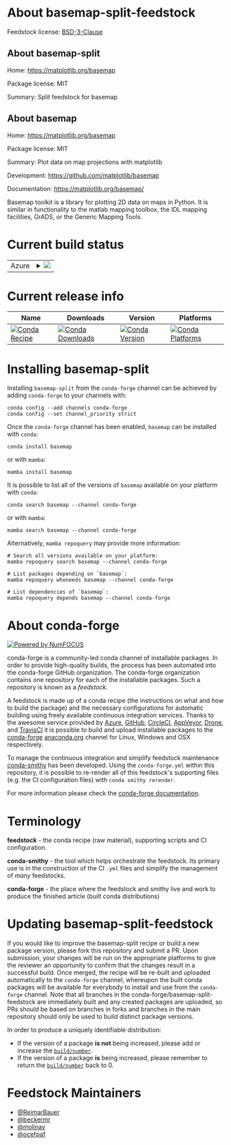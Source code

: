 About basemap-split-feedstock
=============================

Feedstock license: [BSD-3-Clause](https://github.com/conda-forge/basemap-feedstock/blob/main/LICENSE.txt)


About basemap-split
-------------------

Home: https://matplotlib.org/basemap

Package license: MIT

Summary: Split feedstock for basemap

About basemap
-------------

Home: https://matplotlib.org/basemap

Package license: MIT

Summary: Plot data on map projections with matplotlib

Development: https://github.com/matplotlib/basemap

Documentation: https://matplotlib.org/basemap/

Basemap toolkit is a library for plotting 2D data on maps in Python.
It is similar in functionality to the matlab mapping toolbox,
the IDL mapping facilities, GrADS, or the Generic Mapping Tools.


Current build status
====================


<table>
    
  <tr>
    <td>Azure</td>
    <td>
      <details>
        <summary>
          <a href="https://dev.azure.com/conda-forge/feedstock-builds/_build/latest?definitionId=85&branchName=main">
            <img src="https://dev.azure.com/conda-forge/feedstock-builds/_apis/build/status/basemap-feedstock?branchName=main">
          </a>
        </summary>
        <table>
          <thead><tr><th>Variant</th><th>Status</th></tr></thead>
          <tbody><tr>
              <td>linux_64_numpy2.0python3.10.____cpython</td>
              <td>
                <a href="https://dev.azure.com/conda-forge/feedstock-builds/_build/latest?definitionId=85&branchName=main">
                  <img src="https://dev.azure.com/conda-forge/feedstock-builds/_apis/build/status/basemap-feedstock?branchName=main&jobName=linux&configuration=linux%20linux_64_numpy2.0python3.10.____cpython" alt="variant">
                </a>
              </td>
            </tr><tr>
              <td>linux_64_numpy2.0python3.11.____cpython</td>
              <td>
                <a href="https://dev.azure.com/conda-forge/feedstock-builds/_build/latest?definitionId=85&branchName=main">
                  <img src="https://dev.azure.com/conda-forge/feedstock-builds/_apis/build/status/basemap-feedstock?branchName=main&jobName=linux&configuration=linux%20linux_64_numpy2.0python3.11.____cpython" alt="variant">
                </a>
              </td>
            </tr><tr>
              <td>linux_64_numpy2.0python3.12.____cpython</td>
              <td>
                <a href="https://dev.azure.com/conda-forge/feedstock-builds/_build/latest?definitionId=85&branchName=main">
                  <img src="https://dev.azure.com/conda-forge/feedstock-builds/_apis/build/status/basemap-feedstock?branchName=main&jobName=linux&configuration=linux%20linux_64_numpy2.0python3.12.____cpython" alt="variant">
                </a>
              </td>
            </tr><tr>
              <td>linux_64_numpy2.0python3.9.____cpython</td>
              <td>
                <a href="https://dev.azure.com/conda-forge/feedstock-builds/_build/latest?definitionId=85&branchName=main">
                  <img src="https://dev.azure.com/conda-forge/feedstock-builds/_apis/build/status/basemap-feedstock?branchName=main&jobName=linux&configuration=linux%20linux_64_numpy2.0python3.9.____cpython" alt="variant">
                </a>
              </td>
            </tr><tr>
              <td>linux_64_numpy2python3.13.____cp313</td>
              <td>
                <a href="https://dev.azure.com/conda-forge/feedstock-builds/_build/latest?definitionId=85&branchName=main">
                  <img src="https://dev.azure.com/conda-forge/feedstock-builds/_apis/build/status/basemap-feedstock?branchName=main&jobName=linux&configuration=linux%20linux_64_numpy2python3.13.____cp313" alt="variant">
                </a>
              </td>
            </tr><tr>
              <td>linux_aarch64_numpy2.0python3.10.____cpython</td>
              <td>
                <a href="https://dev.azure.com/conda-forge/feedstock-builds/_build/latest?definitionId=85&branchName=main">
                  <img src="https://dev.azure.com/conda-forge/feedstock-builds/_apis/build/status/basemap-feedstock?branchName=main&jobName=linux&configuration=linux%20linux_aarch64_numpy2.0python3.10.____cpython" alt="variant">
                </a>
              </td>
            </tr><tr>
              <td>linux_aarch64_numpy2.0python3.11.____cpython</td>
              <td>
                <a href="https://dev.azure.com/conda-forge/feedstock-builds/_build/latest?definitionId=85&branchName=main">
                  <img src="https://dev.azure.com/conda-forge/feedstock-builds/_apis/build/status/basemap-feedstock?branchName=main&jobName=linux&configuration=linux%20linux_aarch64_numpy2.0python3.11.____cpython" alt="variant">
                </a>
              </td>
            </tr><tr>
              <td>linux_aarch64_numpy2.0python3.12.____cpython</td>
              <td>
                <a href="https://dev.azure.com/conda-forge/feedstock-builds/_build/latest?definitionId=85&branchName=main">
                  <img src="https://dev.azure.com/conda-forge/feedstock-builds/_apis/build/status/basemap-feedstock?branchName=main&jobName=linux&configuration=linux%20linux_aarch64_numpy2.0python3.12.____cpython" alt="variant">
                </a>
              </td>
            </tr><tr>
              <td>linux_aarch64_numpy2.0python3.9.____cpython</td>
              <td>
                <a href="https://dev.azure.com/conda-forge/feedstock-builds/_build/latest?definitionId=85&branchName=main">
                  <img src="https://dev.azure.com/conda-forge/feedstock-builds/_apis/build/status/basemap-feedstock?branchName=main&jobName=linux&configuration=linux%20linux_aarch64_numpy2.0python3.9.____cpython" alt="variant">
                </a>
              </td>
            </tr><tr>
              <td>linux_aarch64_numpy2python3.13.____cp313</td>
              <td>
                <a href="https://dev.azure.com/conda-forge/feedstock-builds/_build/latest?definitionId=85&branchName=main">
                  <img src="https://dev.azure.com/conda-forge/feedstock-builds/_apis/build/status/basemap-feedstock?branchName=main&jobName=linux&configuration=linux%20linux_aarch64_numpy2python3.13.____cp313" alt="variant">
                </a>
              </td>
            </tr><tr>
              <td>linux_ppc64le_numpy2.0python3.10.____cpython</td>
              <td>
                <a href="https://dev.azure.com/conda-forge/feedstock-builds/_build/latest?definitionId=85&branchName=main">
                  <img src="https://dev.azure.com/conda-forge/feedstock-builds/_apis/build/status/basemap-feedstock?branchName=main&jobName=linux&configuration=linux%20linux_ppc64le_numpy2.0python3.10.____cpython" alt="variant">
                </a>
              </td>
            </tr><tr>
              <td>linux_ppc64le_numpy2.0python3.11.____cpython</td>
              <td>
                <a href="https://dev.azure.com/conda-forge/feedstock-builds/_build/latest?definitionId=85&branchName=main">
                  <img src="https://dev.azure.com/conda-forge/feedstock-builds/_apis/build/status/basemap-feedstock?branchName=main&jobName=linux&configuration=linux%20linux_ppc64le_numpy2.0python3.11.____cpython" alt="variant">
                </a>
              </td>
            </tr><tr>
              <td>linux_ppc64le_numpy2.0python3.12.____cpython</td>
              <td>
                <a href="https://dev.azure.com/conda-forge/feedstock-builds/_build/latest?definitionId=85&branchName=main">
                  <img src="https://dev.azure.com/conda-forge/feedstock-builds/_apis/build/status/basemap-feedstock?branchName=main&jobName=linux&configuration=linux%20linux_ppc64le_numpy2.0python3.12.____cpython" alt="variant">
                </a>
              </td>
            </tr><tr>
              <td>linux_ppc64le_numpy2.0python3.9.____cpython</td>
              <td>
                <a href="https://dev.azure.com/conda-forge/feedstock-builds/_build/latest?definitionId=85&branchName=main">
                  <img src="https://dev.azure.com/conda-forge/feedstock-builds/_apis/build/status/basemap-feedstock?branchName=main&jobName=linux&configuration=linux%20linux_ppc64le_numpy2.0python3.9.____cpython" alt="variant">
                </a>
              </td>
            </tr><tr>
              <td>linux_ppc64le_numpy2python3.13.____cp313</td>
              <td>
                <a href="https://dev.azure.com/conda-forge/feedstock-builds/_build/latest?definitionId=85&branchName=main">
                  <img src="https://dev.azure.com/conda-forge/feedstock-builds/_apis/build/status/basemap-feedstock?branchName=main&jobName=linux&configuration=linux%20linux_ppc64le_numpy2python3.13.____cp313" alt="variant">
                </a>
              </td>
            </tr><tr>
              <td>osx_64_numpy2.0python3.10.____cpython</td>
              <td>
                <a href="https://dev.azure.com/conda-forge/feedstock-builds/_build/latest?definitionId=85&branchName=main">
                  <img src="https://dev.azure.com/conda-forge/feedstock-builds/_apis/build/status/basemap-feedstock?branchName=main&jobName=osx&configuration=osx%20osx_64_numpy2.0python3.10.____cpython" alt="variant">
                </a>
              </td>
            </tr><tr>
              <td>osx_64_numpy2.0python3.11.____cpython</td>
              <td>
                <a href="https://dev.azure.com/conda-forge/feedstock-builds/_build/latest?definitionId=85&branchName=main">
                  <img src="https://dev.azure.com/conda-forge/feedstock-builds/_apis/build/status/basemap-feedstock?branchName=main&jobName=osx&configuration=osx%20osx_64_numpy2.0python3.11.____cpython" alt="variant">
                </a>
              </td>
            </tr><tr>
              <td>osx_64_numpy2.0python3.12.____cpython</td>
              <td>
                <a href="https://dev.azure.com/conda-forge/feedstock-builds/_build/latest?definitionId=85&branchName=main">
                  <img src="https://dev.azure.com/conda-forge/feedstock-builds/_apis/build/status/basemap-feedstock?branchName=main&jobName=osx&configuration=osx%20osx_64_numpy2.0python3.12.____cpython" alt="variant">
                </a>
              </td>
            </tr><tr>
              <td>osx_64_numpy2.0python3.9.____cpython</td>
              <td>
                <a href="https://dev.azure.com/conda-forge/feedstock-builds/_build/latest?definitionId=85&branchName=main">
                  <img src="https://dev.azure.com/conda-forge/feedstock-builds/_apis/build/status/basemap-feedstock?branchName=main&jobName=osx&configuration=osx%20osx_64_numpy2.0python3.9.____cpython" alt="variant">
                </a>
              </td>
            </tr><tr>
              <td>osx_64_numpy2python3.13.____cp313</td>
              <td>
                <a href="https://dev.azure.com/conda-forge/feedstock-builds/_build/latest?definitionId=85&branchName=main">
                  <img src="https://dev.azure.com/conda-forge/feedstock-builds/_apis/build/status/basemap-feedstock?branchName=main&jobName=osx&configuration=osx%20osx_64_numpy2python3.13.____cp313" alt="variant">
                </a>
              </td>
            </tr><tr>
              <td>osx_arm64_numpy2.0python3.10.____cpython</td>
              <td>
                <a href="https://dev.azure.com/conda-forge/feedstock-builds/_build/latest?definitionId=85&branchName=main">
                  <img src="https://dev.azure.com/conda-forge/feedstock-builds/_apis/build/status/basemap-feedstock?branchName=main&jobName=osx&configuration=osx%20osx_arm64_numpy2.0python3.10.____cpython" alt="variant">
                </a>
              </td>
            </tr><tr>
              <td>osx_arm64_numpy2.0python3.11.____cpython</td>
              <td>
                <a href="https://dev.azure.com/conda-forge/feedstock-builds/_build/latest?definitionId=85&branchName=main">
                  <img src="https://dev.azure.com/conda-forge/feedstock-builds/_apis/build/status/basemap-feedstock?branchName=main&jobName=osx&configuration=osx%20osx_arm64_numpy2.0python3.11.____cpython" alt="variant">
                </a>
              </td>
            </tr><tr>
              <td>osx_arm64_numpy2.0python3.12.____cpython</td>
              <td>
                <a href="https://dev.azure.com/conda-forge/feedstock-builds/_build/latest?definitionId=85&branchName=main">
                  <img src="https://dev.azure.com/conda-forge/feedstock-builds/_apis/build/status/basemap-feedstock?branchName=main&jobName=osx&configuration=osx%20osx_arm64_numpy2.0python3.12.____cpython" alt="variant">
                </a>
              </td>
            </tr><tr>
              <td>osx_arm64_numpy2.0python3.9.____cpython</td>
              <td>
                <a href="https://dev.azure.com/conda-forge/feedstock-builds/_build/latest?definitionId=85&branchName=main">
                  <img src="https://dev.azure.com/conda-forge/feedstock-builds/_apis/build/status/basemap-feedstock?branchName=main&jobName=osx&configuration=osx%20osx_arm64_numpy2.0python3.9.____cpython" alt="variant">
                </a>
              </td>
            </tr><tr>
              <td>osx_arm64_numpy2python3.13.____cp313</td>
              <td>
                <a href="https://dev.azure.com/conda-forge/feedstock-builds/_build/latest?definitionId=85&branchName=main">
                  <img src="https://dev.azure.com/conda-forge/feedstock-builds/_apis/build/status/basemap-feedstock?branchName=main&jobName=osx&configuration=osx%20osx_arm64_numpy2python3.13.____cp313" alt="variant">
                </a>
              </td>
            </tr><tr>
              <td>win_64_numpy2.0python3.10.____cpython</td>
              <td>
                <a href="https://dev.azure.com/conda-forge/feedstock-builds/_build/latest?definitionId=85&branchName=main">
                  <img src="https://dev.azure.com/conda-forge/feedstock-builds/_apis/build/status/basemap-feedstock?branchName=main&jobName=win&configuration=win%20win_64_numpy2.0python3.10.____cpython" alt="variant">
                </a>
              </td>
            </tr><tr>
              <td>win_64_numpy2.0python3.11.____cpython</td>
              <td>
                <a href="https://dev.azure.com/conda-forge/feedstock-builds/_build/latest?definitionId=85&branchName=main">
                  <img src="https://dev.azure.com/conda-forge/feedstock-builds/_apis/build/status/basemap-feedstock?branchName=main&jobName=win&configuration=win%20win_64_numpy2.0python3.11.____cpython" alt="variant">
                </a>
              </td>
            </tr><tr>
              <td>win_64_numpy2.0python3.12.____cpython</td>
              <td>
                <a href="https://dev.azure.com/conda-forge/feedstock-builds/_build/latest?definitionId=85&branchName=main">
                  <img src="https://dev.azure.com/conda-forge/feedstock-builds/_apis/build/status/basemap-feedstock?branchName=main&jobName=win&configuration=win%20win_64_numpy2.0python3.12.____cpython" alt="variant">
                </a>
              </td>
            </tr><tr>
              <td>win_64_numpy2.0python3.9.____cpython</td>
              <td>
                <a href="https://dev.azure.com/conda-forge/feedstock-builds/_build/latest?definitionId=85&branchName=main">
                  <img src="https://dev.azure.com/conda-forge/feedstock-builds/_apis/build/status/basemap-feedstock?branchName=main&jobName=win&configuration=win%20win_64_numpy2.0python3.9.____cpython" alt="variant">
                </a>
              </td>
            </tr><tr>
              <td>win_64_numpy2python3.13.____cp313</td>
              <td>
                <a href="https://dev.azure.com/conda-forge/feedstock-builds/_build/latest?definitionId=85&branchName=main">
                  <img src="https://dev.azure.com/conda-forge/feedstock-builds/_apis/build/status/basemap-feedstock?branchName=main&jobName=win&configuration=win%20win_64_numpy2python3.13.____cp313" alt="variant">
                </a>
              </td>
            </tr>
          </tbody>
        </table>
      </details>
    </td>
  </tr>
</table>

Current release info
====================

| Name | Downloads | Version | Platforms |
| --- | --- | --- | --- |
| [![Conda Recipe](https://img.shields.io/badge/recipe-basemap-green.svg)](https://anaconda.org/conda-forge/basemap) | [![Conda Downloads](https://img.shields.io/conda/dn/conda-forge/basemap.svg)](https://anaconda.org/conda-forge/basemap) | [![Conda Version](https://img.shields.io/conda/vn/conda-forge/basemap.svg)](https://anaconda.org/conda-forge/basemap) | [![Conda Platforms](https://img.shields.io/conda/pn/conda-forge/basemap.svg)](https://anaconda.org/conda-forge/basemap) |

Installing basemap-split
========================

Installing `basemap-split` from the `conda-forge` channel can be achieved by adding `conda-forge` to your channels with:

```
conda config --add channels conda-forge
conda config --set channel_priority strict
```

Once the `conda-forge` channel has been enabled, `basemap` can be installed with `conda`:

```
conda install basemap
```

or with `mamba`:

```
mamba install basemap
```

It is possible to list all of the versions of `basemap` available on your platform with `conda`:

```
conda search basemap --channel conda-forge
```

or with `mamba`:

```
mamba search basemap --channel conda-forge
```

Alternatively, `mamba repoquery` may provide more information:

```
# Search all versions available on your platform:
mamba repoquery search basemap --channel conda-forge

# List packages depending on `basemap`:
mamba repoquery whoneeds basemap --channel conda-forge

# List dependencies of `basemap`:
mamba repoquery depends basemap --channel conda-forge
```


About conda-forge
=================

[![Powered by
NumFOCUS](https://img.shields.io/badge/powered%20by-NumFOCUS-orange.svg?style=flat&colorA=E1523D&colorB=007D8A)](https://numfocus.org)

conda-forge is a community-led conda channel of installable packages.
In order to provide high-quality builds, the process has been automated into the
conda-forge GitHub organization. The conda-forge organization contains one repository
for each of the installable packages. Such a repository is known as a *feedstock*.

A feedstock is made up of a conda recipe (the instructions on what and how to build
the package) and the necessary configurations for automatic building using freely
available continuous integration services. Thanks to the awesome service provided by
[Azure](https://azure.microsoft.com/en-us/services/devops/), [GitHub](https://github.com/),
[CircleCI](https://circleci.com/), [AppVeyor](https://www.appveyor.com/),
[Drone](https://cloud.drone.io/welcome), and [TravisCI](https://travis-ci.com/)
it is possible to build and upload installable packages to the
[conda-forge](https://anaconda.org/conda-forge) [anaconda.org](https://anaconda.org/)
channel for Linux, Windows and OSX respectively.

To manage the continuous integration and simplify feedstock maintenance
[conda-smithy](https://github.com/conda-forge/conda-smithy) has been developed.
Using the ``conda-forge.yml`` within this repository, it is possible to re-render all of
this feedstock's supporting files (e.g. the CI configuration files) with ``conda smithy rerender``.

For more information please check the [conda-forge documentation](https://conda-forge.org/docs/).

Terminology
===========

**feedstock** - the conda recipe (raw material), supporting scripts and CI configuration.

**conda-smithy** - the tool which helps orchestrate the feedstock.
                   Its primary use is in the construction of the CI ``.yml`` files
                   and simplify the management of *many* feedstocks.

**conda-forge** - the place where the feedstock and smithy live and work to
                  produce the finished article (built conda distributions)


Updating basemap-split-feedstock
================================

If you would like to improve the basemap-split recipe or build a new
package version, please fork this repository and submit a PR. Upon submission,
your changes will be run on the appropriate platforms to give the reviewer an
opportunity to confirm that the changes result in a successful build. Once
merged, the recipe will be re-built and uploaded automatically to the
`conda-forge` channel, whereupon the built conda packages will be available for
everybody to install and use from the `conda-forge` channel.
Note that all branches in the conda-forge/basemap-split-feedstock are
immediately built and any created packages are uploaded, so PRs should be based
on branches in forks and branches in the main repository should only be used to
build distinct package versions.

In order to produce a uniquely identifiable distribution:
 * If the version of a package **is not** being increased, please add or increase
   the [``build/number``](https://docs.conda.io/projects/conda-build/en/latest/resources/define-metadata.html#build-number-and-string).
 * If the version of a package **is** being increased, please remember to return
   the [``build/number``](https://docs.conda.io/projects/conda-build/en/latest/resources/define-metadata.html#build-number-and-string)
   back to 0.

Feedstock Maintainers
=====================

* [@ReimarBauer](https://github.com/ReimarBauer/)
* [@beckermr](https://github.com/beckermr/)
* [@molinav](https://github.com/molinav/)
* [@ocefpaf](https://github.com/ocefpaf/)

